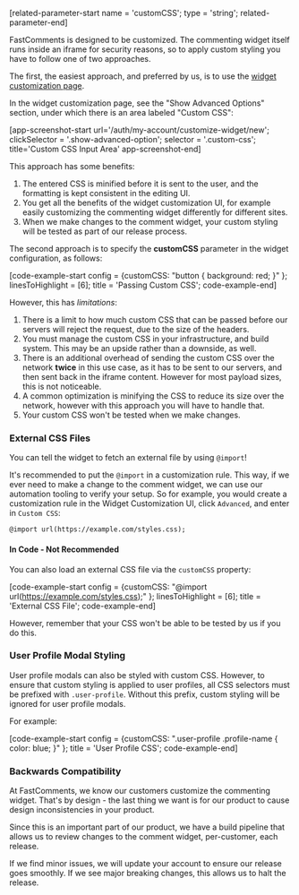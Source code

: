 [related-parameter-start name = 'customCSS'; type = 'string'; related-parameter-end]

FastComments is designed to be customized. The commenting widget itself runs inside an iframe for security reasons, so to apply
custom styling you have to follow one of two approaches.

The first, the easiest approach, and preferred by us, is to use the [widget customization page](https://fastcomments.com/auth/my-account/customize-widget).

In the widget customization page, see the "Show Advanced Options" section, under which there is an area labeled "Custom CSS":

[app-screenshot-start url='/auth/my-account/customize-widget/new'; clickSelector = '.show-advanced-option'; selector = '.custom-css'; title='Custom CSS Input Area' app-screenshot-end]

This approach has some benefits:
1. The entered CSS is minified before it is sent to the user, and the formatting is kept consistent in the editing UI.
2. You get all the benefits of the widget customization UI, for example easily customizing the commenting widget differently for different sites.
3. When we make changes to the comment widget, your custom styling will be tested as part of our release process.

The second approach is to specify the **customCSS** parameter in the widget configuration, as follows:

[code-example-start config = {customCSS: "button { background: red; }" }; linesToHighlight = [6]; title = 'Passing Custom CSS'; code-example-end]

However, this has *limitations*:
1. There is a limit to how much custom CSS that can be passed before our servers will reject the request, due to the size of the headers.
2. You must manage the custom CSS in your infrastructure, and build system. This may be an upside rather than a downside, as well.
3. There is an additional overhead of sending the custom CSS over the network **twice** in this use case, as it has to be sent to our servers, and then sent back in the iframe content. However for most payload sizes, this is not noticeable.
4. A common optimization is minifying the CSS to reduce its size over the network, however with this approach you will have to handle that.
5. Your custom CSS won't be tested when we make changes.

### External CSS Files

You can tell the widget to fetch an external file by using `@import`!

It's recommended to put the `@import` in a customization rule. This way, if we ever need to make a change to the comment widget, we can use our automation
tooling to verify your setup. So for example, you would create a customization rule in the Widget Customization UI, click `Advanced`, and enter in `Custom CSS`:

    @import url(https://example.com/styles.css);

#### In Code - Not Recommended

You can also load an external CSS file via the `customCSS` property:

[code-example-start config = {customCSS: "@import url(https://example.com/styles.css);" }; linesToHighlight = [6]; title = 'External CSS File'; code-example-end]

However, remember that your CSS won't be able to be tested by us if you do this. 

### User Profile Modal Styling

User profile modals can also be styled with custom CSS. However, to ensure that custom styling is applied to user profiles, all CSS selectors must be prefixed with `.user-profile`. Without this prefix, custom styling will be ignored for user profile modals.

For example:

[code-example-start config = {customCSS: ".user-profile .profile-name { color: blue; }" }; title = 'User Profile CSS'; code-example-end]

### Backwards Compatibility

At FastComments, we know our customers customize the commenting widget. That's by design - the last thing we want is for our product to cause design
inconsistencies in your product.

Since this is an important part of our product, we have a build pipeline that allows us to review changes to the comment widget, per-customer, each release.

If we find minor issues, we will update your account to ensure our release goes smoothly. If we see major breaking changes, this allows us to halt the release.
